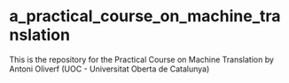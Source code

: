 # a_practical_course_on_machine_translation
This is the repository for the Practical Course on Machine Translation by Antoni Oliverf (UOC - Universitat Oberta de Catalunya)
